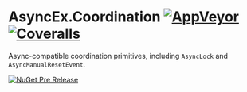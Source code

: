 # AsyncEx.Coordination [![AppVeyor](https://img.shields.io/appveyor/ci/StephenCleary/AsyncEx-Coordination.svg?style=plastic)](https://ci.appveyor.com/project/StephenCleary/AsyncEx-Coordination) [![Coveralls](https://img.shields.io/coveralls/StephenCleary/AsyncEx.Coordination.svg?style=plastic)](https://coveralls.io/r/StephenCleary/AsyncEx.Coordination)

Async-compatible coordination primitives, including `AsyncLock` and `AsyncManualResetEvent`.

[![NuGet Pre Release](https://img.shields.io/nuget/vpre/Nito.AsyncEx.Coordination.svg?style=plastic)](https://www.nuget.org/packages/Nito.AsyncEx.Coordination/)
